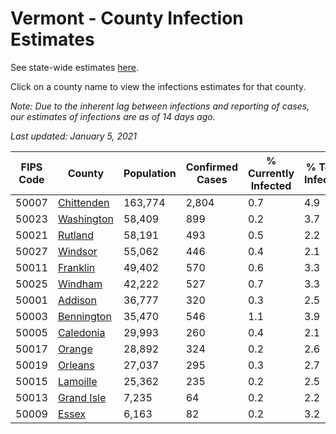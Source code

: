 # Vermont - County Infection Estimates

See state-wide estimates [here](/infections/us-vt).

Click on a county name to view the infections estimates for that county.

*Note: Due to the inherent lag between infections and reporting of cases, our estimates of infections are as of 14 days ago.*

*Last updated: January 5, 2021*

|   FIPS Code |                   County |   Population |   Confirmed Cases |   % Currently Infected |   % Total Infected |
|-------------|--------------------------|--------------|-------------------|------------------------|--------------------|
|       50007 | [Chittenden](chittenden) |      163,774 |             2,804 |                    0.7 |                4.9 |
|       50023 | [Washington](washington) |       58,409 |               899 |                    0.2 |                3.7 |
|       50021 |       [Rutland](rutland) |       58,191 |               493 |                    0.5 |                2.2 |
|       50027 |       [Windsor](windsor) |       55,062 |               446 |                    0.4 |                2.1 |
|       50011 |     [Franklin](franklin) |       49,402 |               570 |                    0.6 |                3.3 |
|       50025 |       [Windham](windham) |       42,222 |               527 |                    0.7 |                3.3 |
|       50001 |       [Addison](addison) |       36,777 |               320 |                    0.3 |                2.5 |
|       50003 | [Bennington](bennington) |       35,470 |               546 |                    1.1 |                3.9 |
|       50005 |   [Caledonia](caledonia) |       29,993 |               260 |                    0.4 |                2.1 |
|       50017 |         [Orange](orange) |       28,892 |               324 |                    0.2 |                2.6 |
|       50019 |       [Orleans](orleans) |       27,037 |               295 |                    0.3 |                2.7 |
|       50015 |     [Lamoille](lamoille) |       25,362 |               235 |                    0.2 |                2.5 |
|       50013 | [Grand Isle](grand-isle) |        7,235 |                64 |                    0.2 |                2.2 |
|       50009 |           [Essex](essex) |        6,163 |                82 |                    0.2 |                3.2 |